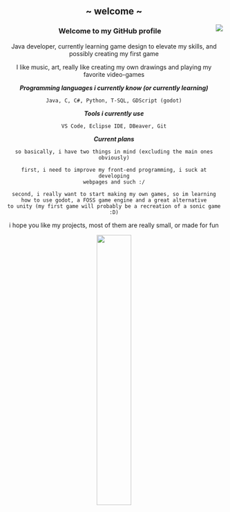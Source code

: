 <div align="center">
  <h2 style="#FF0000">~ welcome ~</h2>
  <img align="right" src="https://media.tenor.com/mDXSUmFtxMgAAAAi/simon-gurren-laggan.gif">

  
  
  ### Welcome to my GitHub profile

  Java developer, currently learning game design to elevate my skills, and possibly creating my first game

  I like music, art, really like creating my own drawings and playing my favorite video-games

  ***Programming languages i currently know (or currently learning)***
  ```
  Java, C, C#, Python, T-SQL, GDScript (godot)
  ```

  ***Tools i currently use***
  ```
  VS Code, Eclipse IDE, DBeaver, Git
  ```

  ***Current plans***
  ```
  so basically, i have two things in mind (excluding the main ones obviously)

  first, i need to improve my front-end programming, i suck at developing
  webpages and such :/

  second, i really want to start making my own games, so im learning
  how to use godot, a FOSS game engine and a great alternative
  to unity (my first game will probably be a recreation of a sonic game :D)
  ```

  i hope you like my projects, most of them are really small, or made for fun

  
  
</div>

<div  align="center" style="margin-bottom:100px">

<img width=40% align="center" src="https://github-readme-stats.vercel.app/api/top-langs/?username=lant-silva&show_icons=true&theme=nord&layout=compact" />
</div>
<!---
![Anurag's GitHub stats](https://github-readme-stats.vercel.app/api?username=lant-silva&theme=nord&count_private=true&show_icons=true)
<img width=55% align="center"  src="https://github-readme-streak-stats.herokuapp.com?user=lant-silva&theme=nord&mode=weekly" />
--->
<!---
lant-silva/lant-silva is a ✨ special ✨ repository because its `README.md` (this file) appears on your GitHub profile.
You can click the Preview link to take a look at your changes.
--->

